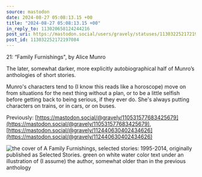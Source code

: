 ```yaml
---
source: mastodon
date: 2024-08-27 05:08:13.15 +00
title: "2024-08-27 05:08:13.15 +00"
in_reply_to: 113020658124244216
post_uri: https://mastodon.social/users/gravely/statuses/113032252172197084
post_id: 113032252172197084
---
```

21: “Family Furnishings", by Alice Munro

The later, somewhat darker, more explicitly autobiographical half of Munro’s anthologies of short stories.

Munro's characters tend to (I know this reads like a horoscope) move on from situations for the next thing without a plan, or to be a little selfish before getting back to being serious, if they ever do. She's always putting characters on trains, or in cars, or on buses.

Previously: [https://mastodon.social/@gravely/110531577683425679](https://mastodon.social/@gravely/110531577683425679), [https://mastodon.social/@gravely/112440630402434626](https://mastodon.social/@gravely/112440630402434626)


![the cover of A Family Furnishings, selected stories: 1995-2014, originally published as Selected Stories. green on white water color text under an illustration of (I assume) the author, somewhat older than in the previous anthology](/images/113032251924026999.jpeg)

